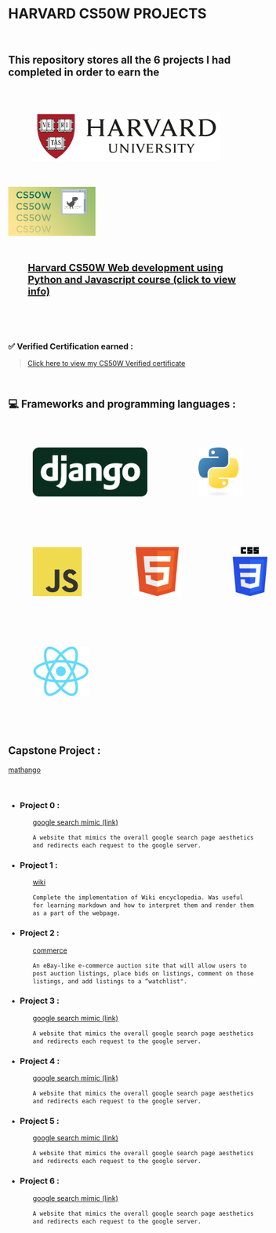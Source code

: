 
# HARVARD CS50W PROJECTS

<br>

## This repository stores all the 6 projects I had completed in order to earn the


<div  class="flex" style="align-items:center;"> 


<div><img src="assets/img/harvarduniv.png" style="height:100px;padding:50px"></div>

<div><img src="assets/img/cs50wlogo.png" style="height:100px"></div>

</div>

<div style="font-size:20px;font-weight:bold;padding:30px; padding-left:40px">

[Harvard CS50W Web development using Python and Javascript course (click to view info)](https://pll.harvard.edu/course/cs50s-web-programming-python-and-javascript) 

</div>

<br>

### <strong> ✅ Verified Certification earned : </strong>
 
> [Click here to view my CS50W Verified certificate](https://courses.edx.org/certificates/1bca14165d054f91b462067024f30454)

<br>

## 💻 Frameworks and programming languages :

<div class="flex" style= "align-items:center; width:700px" >

<img src="assets/img/django.svg" style="height:100px;padding:50px">
<img src="assets/img/python.svg" style="height:100px;padding:50px">
<img src="assets/img/JavaScript.png" style="height:100px;padding:50px">
<img src="assets/img/html.svg" style="height:100px;padding:50px">
<img src="assets/img/css.svg" style="height:100px;padding:50px">
<img src="assets/img/react.png" style="height:100px;padding:50px">

<div>

</div>
</div>

<br>

## Capstone Project :

[ mathango ](./mathango/)

<br>


* ### Project 0 : 

<div style="padding-left:50px">

[ google search mimic (link)](https://github.com/QuietkidAniket/googlesearchmimic.github.io)


    A website that mimics the overall google search page aesthetics and redirects each request to the google server.

</div>


* ### Project 1 : 

<div style="padding-left:50px">

[ wiki ](./wikiproject/)


    Complete the implementation of Wiki encyclopedia. Was useful for learning markdown and how to interpret them and render them as a part of the webpage.

</div>



* ### Project 2 : 

<div style="padding-left:50px">

[ commerce ](./commerce/)

    An eBay-like e-commerce auction site that will allow users to post auction listings, place bids on listings, comment on those listings, and add listings to a “watchlist".

</div>



* ### Project 3 : 

<div style="padding-left:50px">

[ google search mimic (link)](https://github.com/QuietkidAniket/googlesearchmimic.github.io)


    A website that mimics the overall google search page aesthetics and redirects each request to the google server.

</div>


* ### Project 4 : 

<div style="padding-left:50px">

[ google search mimic (link)](https://github.com/QuietkidAniket/googlesearchmimic.github.io)


    A website that mimics the overall google search page aesthetics and redirects each request to the google server.

</div>


* ### Project 5 : 

<div style="padding-left:50px">

[ google search mimic (link)](https://github.com/QuietkidAniket/googlesearchmimic.github.io)


    A website that mimics the overall google search page aesthetics and redirects each request to the google server.

</div>


* ### Project 6 : 

<div style="padding-left:50px">

[ google search mimic (link)](https://github.com/QuietkidAniket/googlesearchmimic.github.io)


    A website that mimics the overall google search page aesthetics and redirects each request to the google server.

</div>
